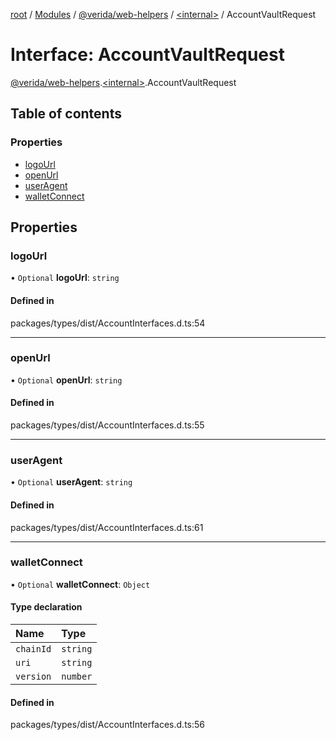 [root](../README.md) / [Modules](../modules.md) / [@verida/web-helpers](../modules/verida_web_helpers.md) / [<internal\>](../modules/verida_web_helpers._internal_.md) / AccountVaultRequest

# Interface: AccountVaultRequest

[@verida/web-helpers](../modules/verida_web_helpers.md).[<internal\>](../modules/verida_web_helpers._internal_.md).AccountVaultRequest

## Table of contents

### Properties

- [logoUrl](verida_web_helpers._internal_.AccountVaultRequest.md#logourl)
- [openUrl](verida_web_helpers._internal_.AccountVaultRequest.md#openurl)
- [userAgent](verida_web_helpers._internal_.AccountVaultRequest.md#useragent)
- [walletConnect](verida_web_helpers._internal_.AccountVaultRequest.md#walletconnect)

## Properties

### logoUrl

• `Optional` **logoUrl**: `string`

#### Defined in

packages/types/dist/AccountInterfaces.d.ts:54

___

### openUrl

• `Optional` **openUrl**: `string`

#### Defined in

packages/types/dist/AccountInterfaces.d.ts:55

___

### userAgent

• `Optional` **userAgent**: `string`

#### Defined in

packages/types/dist/AccountInterfaces.d.ts:61

___

### walletConnect

• `Optional` **walletConnect**: `Object`

#### Type declaration

| Name | Type |
| :------ | :------ |
| `chainId` | `string` |
| `uri` | `string` |
| `version` | `number` |

#### Defined in

packages/types/dist/AccountInterfaces.d.ts:56
